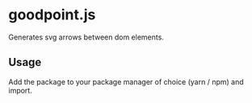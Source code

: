 # goodpoint.js

Generates svg arrows between dom elements.

## Usage

Add the package to your package manager of choice (yarn / npm) and import.
